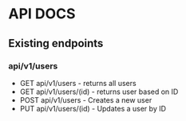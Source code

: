 # API DOCS

## Existing endpoints
### api/v1/users
- GET api/v1/users - returns all users
- GET api/v1/users/(id) - returns user based on ID
- POST api/v1/users - Creates a new user
- PUT api/v1/users/(id) - Updates a user by ID

